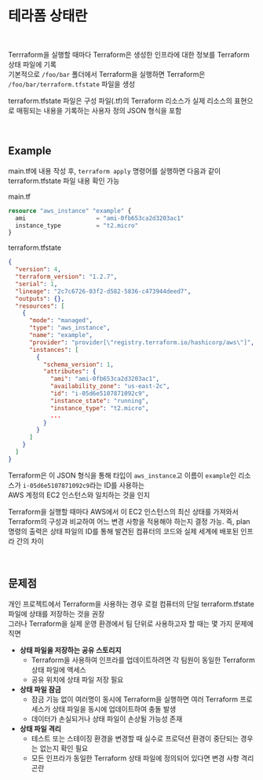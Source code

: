 # 테라폼 상태란

<br>

Terrraform을 실행할 때마다 Terraform은 생성한 인프라에 대한 정보를 Terraform 상태 파일에 기록  
기본적으로 `/foo/bar` 폴더에서 Terraform을 실행하면 Terraform은 `/foo/bar/terraform.tfstate` 파일을 생성

terraform.tfstate 파일은 구성 파일(.tf)의 Terraform 리소스가 실제 리소스의 표현으로 매핑되는 내용을 기록하는 사용자 정의 JSON 형식을 포함

<br>

## Example
main.tf에 내용 작성 후, `terraform apply` 명령어를 실행하면 다음과 같이 terraform.tfstate 파일 내용 확인 가능

main.tf  
```terraform
resource "aws_instance" "example" {
  ami                    = "ami-0fb653ca2d3203ac1"
  instance_type          = "t2.micro"
}
```

terraform.tfstate  
```json
{
  "version": 4,
  "terraform_version": "1.2.7",
  "serial": 1,
  "lineage": "2c7c6726-03f2-d582-5836-c473944deed7",
  "outputs": {},
  "resources": [
    {
      "mode": "managed",
      "type": "aws_instance",
      "name": "example",
      "provider": "provider[\"registry.terraform.io/hashicorp/aws\"]",
      "instances": [
        {
          "schema_version": 1,
          "attributes": {
            "ami": "ami-0fb653ca2d3203ac1",
            "availability_zone": "us-east-2c",
            "id": "i-05d6e5107871092c9",
            "instance_state": "running",
            "instance_type": "t2.micro",
            ...
          }
        }
      ]
    }
  ]
}
```

Terraform은 이 JSON 형식을 통해 타입이 `aws_instance`고 이름이 `example`인 리소스가 `i-05d6e5107871092c9`라는 ID를 사용하는  
AWS 계정의 EC2 인스턴스와 일치하는 것을 인지

Terraform을 실행할 때마다 AWS에서 이 EC2 인스턴스의 최신 상태를 가져와서 Terraform의 구성과 비교하여 어느 변경 사항을 적용해야 하는지 결정 가능. 
즉, plan 명령의 출력은 상태 파일의 ID를 통해 발견된 컴퓨터의 코드와 실제 세계에 배포된 인프라 간의 차이

<br>

## 문제점
개인 프로젝트에서 Terraform을 사용하는 경우 로컬 컴퓨터의 단일 terraform.tfstate 파일에 상태를 저장하는 것을 권장  
그러나 Terraform을 실제 운영 환경에서 팀 단위로 사용하고자 할 때는 몇 가지 문제에 직면

- **상태 파일을 저장하는 공유 스토리지**
  - Terraform을 사용하여 인프라를 업데이트하려면 각 팀원이 동일한 Terraform 상태 파일에 액세스
  - 공유 위치에 상태 파일 저장 필요
- **상태 파일 잠금**
  - 잠금 기능 없이 여러명이 동시에 Terraform을 실행하면 여러 Terraform 프로세스가 상태 파일을 동시에 업데이트하여 충돌 발생
  - 데이터가 손실되거나 상태 파일이 손상될 가능성 존재
- **상태 파일 격리**
  - 테스트 또는 스테이징 환경을 변경할 때 실수로 프로덕션 환경이 중단되는 경우는 없는지 확인 필요
  - 모든 인프라가 동일한 Terraform 상태 파일에 정의되어 있다면 변경 사항 격리 곤란
